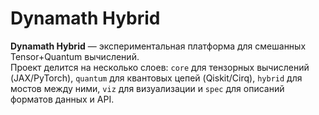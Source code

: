 # Dynamath Hybrid

**Dynamath Hybrid** — экспериментальная платформа для смешанных Tensor+Quantum вычислений.  
Проект делится на несколько слоев: `core` для тензорных вычислений (JAX/PyTorch), `quantum` для квантовых цепей (Qiskit/Cirq), `hybrid` для мостов между ними, `viz` для визуализации и `spec` для описаний форматов данных и API.


